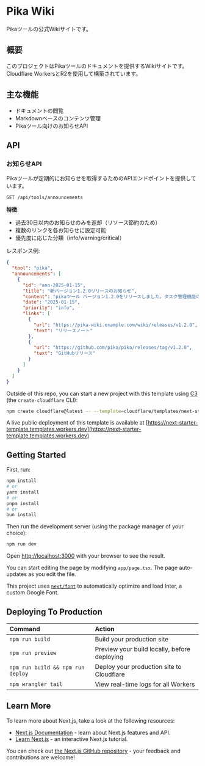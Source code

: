 # Pika Wiki

Pikaツールの公式Wikiサイトです。

## 概要

このプロジェクトはPikaツールのドキュメントを提供するWikiサイトです。Cloudflare WorkersとR2を使用して構築されています。

## 主な機能

- ドキュメントの閲覧
- Markdownベースのコンテンツ管理
- Pikaツール向けのお知らせAPI

## API

### お知らせAPI

Pikaツールが定期的にお知らせを取得するためのAPIエンドポイントを提供しています。

```
GET /api/tools/announcements
```

**特徴**:
- 過去30日以内のお知らせのみを返却（リソース節約のため）
- 複数のリンクを各お知らせに設定可能
- 優先度に応じた分類（info/warning/critical）

レスポンス例:
```json
{
  "tool": "pika",
  "announcements": [
    {
      "id": "ann-2025-01-15",
      "title": "新バージョン1.2.0リリースのお知らせ",
      "content": "pikaツール バージョン1.2.0をリリースしました。タスク管理機能の追加やパフォーマンスの改善を行いました。",
      "date": "2025-01-15",
      "priority": "info",
      "links": [
        {
          "url": "https://pika-wiki.example.com/wiki/releases/v1.2.0",
          "text": "リリースノート"
        },
        {
          "url": "https://github.com/pika/pika/releases/tag/v1.2.0",
          "text": "GitHubリリース"
        }
      ]
    }
  ]
}
```

Outside of this repo, you can start a new project with this template using [C3](https://developers.cloudflare.com/pages/get-started/c3/) (the `create-cloudflare` CLI):

```bash
npm create cloudflare@latest -- --template=cloudflare/templates/next-starter-template
```

A live public deployment of this template is available at [https://next-starter-template.templates.workers.dev](https://next-starter-template.templates.workers.dev)

## Getting Started

First, run:

```bash
npm install
# or
yarn install
# or
pnpm install
# or
bun install
```

Then run the development server (using the package manager of your choice):

```bash
npm run dev
```

Open [http://localhost:3000](http://localhost:3000) with your browser to see the result.

You can start editing the page by modifying `app/page.tsx`. The page auto-updates as you edit the file.

This project uses [`next/font`](https://nextjs.org/docs/basic-features/font-optimization) to automatically optimize and load Inter, a custom Google Font.

## Deploying To Production

| Command                           | Action                                       |
| :-------------------------------- | :------------------------------------------- |
| `npm run build`                   | Build your production site                   |
| `npm run preview`                 | Preview your build locally, before deploying |
| `npm run build && npm run deploy` | Deploy your production site to Cloudflare    |
| `npm wrangler tail`               | View real-time logs for all Workers          |

## Learn More

To learn more about Next.js, take a look at the following resources:

- [Next.js Documentation](https://nextjs.org/docs) - learn about Next.js features and API.
- [Learn Next.js](https://nextjs.org/learn) - an interactive Next.js tutorial.

You can check out [the Next.js GitHub repository](https://github.com/vercel/next.js/) - your feedback and contributions are welcome!
